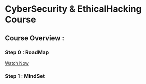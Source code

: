 # CyberSecurity & EthicalHacking Course
<h2>Course Overview : </h2>
<h3>Step 0 : RoadMap</h3>
<a href="https://youtu.be/orhRFzGK-A0?si=TKT81vtxBSXlioK9">Watch Now</a>
<h3>Step 1 : MindSet</h3>
